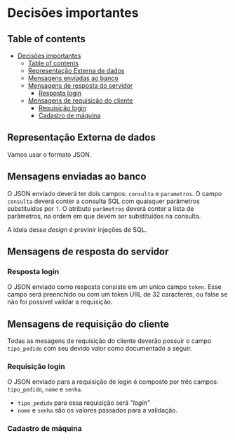 # Decisões importantes

## Table of contents

- [Decisões importantes](#decisões-importantes)
  - [Table of contents](#table-of-contents)
  - [Representação Externa de dados](#representação-externa-de-dados)
  - [Mensagens enviadas ao banco](#mensagens-enviadas-ao-banco)
  - [Mensagens de resposta do servidor](#mensagens-de-resposta-do-servidor)
    - [Resposta login](#resposta-login)
  - [Mensagens de requisição do cliente](#mensagens-de-requisição-do-cliente)
    - [Requisição login](#requisição-login)
    - [Cadastro de máquina](#cadastro-de-máquina)

## Representação Externa de dados

Vamos usar o formato JSON.

## Mensagens enviadas ao banco

O JSON enviado deverá ter dois campos: `consulta` e `parametros`. O campo
`consulta` deverá conter a consulta SQL com quaisquer parâmetros substituídos
por `?`. O atributo `parâmetros` deverá conter a lista de parâmetros, na ordem
em que devem ser substituídos na consulta.

A ideia desse _design_ é previnir injeções de SQL.

## Mensagens de resposta do servidor

### Resposta login

O JSON enviado como resposta consiste em um unico campo `token`.
Esse campo será preenchido ou com um token URL de 32 caracteres,
ou false se não foi possível validar a requisição.

## Mensagens de requisição do cliente

Todas as mesagens de requisição do cliente deverão possuir o campo
`tipo_pedido` com seu devido valor como documentado a seguir.

### Requisição login

O JSON enviado para a requisição de login é composto por três campos:
`tipo_pedido`, `nome` e `senha`.

- `tipo_pedido` para essa requisição será _"login"_
- `nome` e `senha` são os valores passados para a validação.

### Cadastro de máquina

<!-- { "tipo_pedido" : "cadastra_produto", "modelo" : <modelo>,
"preco" : <preco>, "mes_fabricacao" : <mes_fabricacao>,
"ano_fabricacao" : <ano_fabricacao>, "imagem" : <nome_imagem>
"imagem_conteudo" : base64_img } -->
